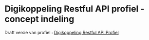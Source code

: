 # Digikoppeling Restful API profiel - concept indeling

<!--- HTML versie [Digikoppeling Restful API Profiel](https://centrumvoorstandaarden.github.io/DigikoppelingRestfulApiProfiel/snapshot.html) --->

Draft versie van profiel : [Digikoppeling Restful API Profiel](https://centrumvoorstandaarden.github.io/DigikoppelingRestfulApiProfiel/)

<!---
## Inleiding

- Historie
- Toepassingsgebied

## DK API REST profiel

- Algemeen
- Transport beveiliging
- Identificatie Authenticatie
- Gebruik Service register
- API Design Rules

## Afspraken API Design Rules extensies

- API Security
- Versionering
- JSON
- Filtering
- Sorting
- Custom representation
- Search
- Time travelling
- GEO support
- Paging
- Caching
- Rate limiting
- Error handling
- Signing and Encryption

---> 
